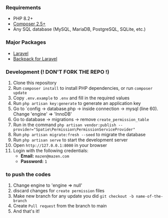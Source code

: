### Requirements

- PHP 8.2+
- [Composer 2.5+](https://getcomposer.org/)
- Any SQL database (MySQL, MariaDB, PostgreSQL, SQLite, etc.)

### Major Packages

- [Laravel](https://laravel.com/docs/10.x/)
- [Backpack for Laravel](https://backpackforlaravel.com/docs)

### Development (! DON'T FORK THE REPO !)

1. Clone this repository
2. Run `composer install` to install PHP dependencies, or run `composer update`
5. Copy `.env.example` to `.env` and fill in the required values
6. Run `php artisan key:generate` to generate an application key
7. Go to `config -> database.php -> inside connection -> mysql (line 60). Change 'engine' => 'InnoDB'
8. Go to database -> migrations -> remove `create_permission_table`
9. Run in the command `php artisan vendor:publish --provider="Spatie\Permission\PermissionServiceProvider"`
10. Run `php artisan migrate:fresh --seed` to migrate the database
13. Run `php artisan serve` to start the development server
14. Open `http://127.0.0.1:8000` in your browser
15. Login with the following credentials:
    - **Email:** `mazen@mazen.com`
    - **Password:** `1`



### to push the codes
1. Change engine to 'engine => null'
2. discard changes for `create permission` files
3. Make new branch for any update you did `git checkout -b name-of-the-branch`
4. Create `Pull request` from the branch to main
5. And that's it!
